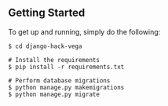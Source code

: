 
Getting Started
---------------
To get up and running, simply do the following:

    $ cd django-hack-vega

    # Install the requirements
    $ pip install -r requirements.txt

    # Perform database migrations
    $ python manage.py makemigrations
    $ python manage.py migrate
